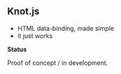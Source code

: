 ## Knot.js

* HTML data-binding, made simple
* it just works

__Status__

Proof of concept / in development.